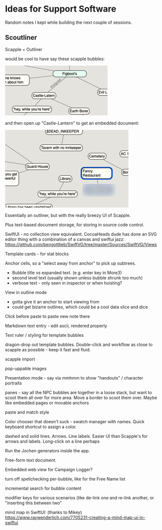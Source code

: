 # Ideas for Support Software

Random notes I kept while building the next couple of sessions.


## Scoutliner

Scapple + Outliner


would be cool to have say these scapple bubbles:

![](assets/scapple-top.png)

and then open up "Castle-Lantern" to get an embedded document:

![](assets/castle-lantern.png)

Essentially an outliner, but with the really breezy UI of Scapple.

Plus text-based document storage, for storing in source code control.

SwiftUI - no collection view equivalent.  CocoaHeads dude has done
an SVG editor thing with a combination of a canvas and swiftui jazz:
https://github.com/bengottlieb/SwiftVG/tree/master/Sources/SwiftVG/Views

Template cards - for stat blocks

Anchor cells, so a "select away from anchor" to pick up subtrees.

- Bubble title vs expanded text. (e.g. enter key in More3)
- second level text (usually shown unless bubble shrunk too much)
- verbose text - only seen in inspector or when hoisting?

View in outline mode
  - gotta give it an anchor to start viewing from
  - could get bizarre outlines, which could be a cool data slice and dice

Click before paste to paste new note there

Markdown text entry - edit ascii, rendered properly

Text ruler / styling for template bubbles

dragon-drop out template bubbles. Double-click and workflow as close to scapple
as possible - keep it fast and fluid.

scapple import

pop-uppable images

Presentation mode - say via mmhmm to show "handouts" / character portraits

panes - say all the NPC bubbles are together in a loose stack, but want to
scoot them all over for more area.  Move a border to scoot them over.  Maybe
like embedded pages or movable anchors

paste and match style

Color chooser that doesn't suck - swatch manager with names. Quick keyboard
shortcut to assign a color.

dashed and solid lines.  Arrows. Line labels.  Easier UI than Scapple's for
arrows and labels.  Long-click on a line perhaps

Run the Jochen generators inside the app.

Free-form text document.

Embedded web view for Campaign Logger?

turn off spellchecking per-bubble, like for the Free Name list

incremental search for bubble content

modifier keys for various scenarios (like de-link one and re-link another, or "inserting this
between two"

mind map in SwiftUI: (thanks to Mikey)
https://www.raywenderlich.com/7705231-creating-a-mind-map-ui-in-swiftui

